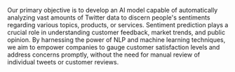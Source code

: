 Our primary objective is to develop an AI model capable of automatically analyzing vast amounts of Twitter data to discern people's sentiments regarding various topics, products, or services. Sentiment prediction plays a crucial role in understanding customer feedback, market trends, and public opinion. By harnessing the power of NLP and machine learning techniques, we aim to empower companies to gauge customer satisfaction levels and address concerns promptly, without the need for manual review of individual tweets or customer reviews.
